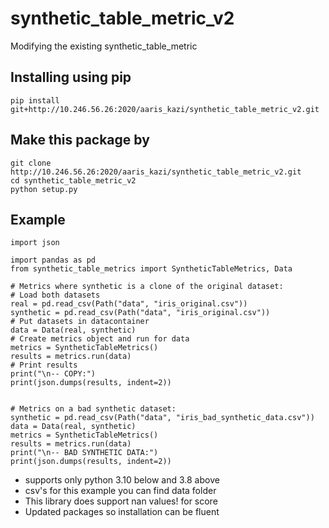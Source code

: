 # synthetic_table_metric_v2
Modifying the existing synthetic_table_metric 

## Installing using pip

    pip install git+http://10.246.56.26:2020/aaris_kazi/synthetic_table_metric_v2.git
    
## Make this package by

    git clone http://10.246.56.26:2020/aaris_kazi/synthetic_table_metric_v2.git
    cd synthetic_table_metric_v2
    python setup.py


## Example

    import json

    import pandas as pd
    from synthetic_table_metrics import SyntheticTableMetrics, Data

    # Metrics where synthetic is a clone of the original dataset:
    # Load both datasets
    real = pd.read_csv(Path("data", "iris_original.csv"))
    synthetic = pd.read_csv(Path("data", "iris_original.csv"))
    # Put datasets in datacontainer
    data = Data(real, synthetic)
    # Create metrics object and run for data
    metrics = SyntheticTableMetrics()
    results = metrics.run(data)
    # Print results
    print("\n-- COPY:")
    print(json.dumps(results, indent=2))


    # Metrics on a bad synthetic dataset:
    synthetic = pd.read_csv(Path("data", "iris_bad_synthetic_data.csv"))
    data = Data(real, synthetic)
    metrics = SyntheticTableMetrics()
    results = metrics.run(data)
    print("\n-- BAD SYNTHETIC DATA:")
    print(json.dumps(results, indent=2))

- supports only python 3.10 below and 3.8 above
- csv's for this example you can find data folder
- This library does support nan values! for score
- Updated packages so installation can be fluent
